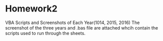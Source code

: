 # Homework2
VBA Scripts and Screenshots of Each Year(1014, 2015, 2016)
The screenshot of the three years and .bas file are attached whcih contain the scripts used to run through the sheets.
